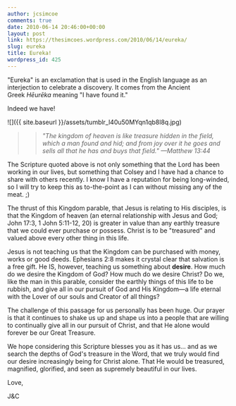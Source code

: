 ```yaml
---
author: jcsimcoe
comments: true
date: 2010-06-14 20:46:00+00:00
layout: post
link: https://thesimcoes.wordpress.com/2010/06/14/eureka/
slug: eureka
title: Eureka!
wordpress_id: 425
---
```


"Eureka" is an exclamation that is used in the English language as an interjection to celebrate a discovery. It comes from the Ancient Greek _Hēurēka_ meaning "I have found it."




Indeed we have!





![]({{ site.baseurl }}/assets/tumblr_l40u50MYqn1qb8l8q.jpg)




<blockquote>

> 
> _"The kingdom of heaven is like treasure hidden in the field, which a man found and hid; and from joy over it he goes and sells all that he has and buys that field." —Matthew 13:44_
> 
> 
</blockquote>




The Scripture quoted above is not only something that the Lord has been working in our lives, but something that Colsey and I have had a chance to share with others recently. I know I have a reputation for being long-winded, so I will try to keep this as to-the-point as I can without missing any of the meat. ;)




The thrust of this Kingdom parable, that Jesus is relating to His disciples, is that the Kingdom of heaven (an eternal relationship with Jesus and God; John 17:3, 1 John 5:11-12, 20) is greater in value than any earthly treasure that we could ever purchase or possess. Christ is to be "treasured" and valued above every other thing in this life.




Jesus is not teaching us that the Kingdom can be purchased with money, works or good deeds. Ephesians 2:8 makes it crystal clear that salvation is a free gift. He IS, however, teaching us something about **desire**. How much do we desire the Kingdom of God? How much do we desire Christ? Do we, like the man in this parable, consider the earthly things of this life to be rubbish, and give all in our pursuit of God and His Kingdom—a life eternal with the Lover of our souls and Creator of all things?




The challenge of this passage for us personally has been huge. Our prayer is that it continues to shake us up and shape us into a people that are willing to continually give all in our pursuit of Christ, and that He alone would forever be our Great Treasure.




We hope considering this Scripture blesses you as it has us… and as we search the depths of God's treasure in the Word, that we truly would find our desire increasingly being for Christ alone. That He would be treasured, magnified, glorified, and seen as supremely beautiful in our lives.




Love,




J&C
